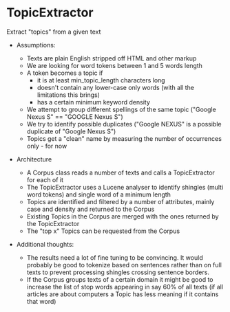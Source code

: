 TopicExtractor
==============

Extract "topics" from a given text
 
 - Assumptions:
   - Texts are plain English stripped off HTML and other markup
   - We are looking for word tokens between 1 and 5 words length
   - A token becomes a topic if
     - it is at least min_topic_length characters long
     - doesn't contain any lower-case only words (with all the limitations this brings)
     - has a certain minimum keyword density
   - We attempt to group different spellings of the same topic ("Google Nexus S" == "GOOGLE Nexus S")
   - We try to identify possible duplicates ("Google NEXUS" is a possible duplicate of "Google Nexus S") 
   - Topics get a "clean" name by measuring the number of occurrences only - for now
   
  
  - Architecture
    - A Corpus class reads a number of texts and calls a TopicExtractor for each of it
    - The TopicExtractor uses a Lucene analyser to identify shingles (multi word tokens) and single word of a minimum length
    - Topics are identified and filtered by a number of attributes, mainly case and density and returned to the Corpus
    - Existing Topics in the Corpus are merged with the ones returned by the TopicExtractor
    - The "top x" Topics can be requested from the Corpus
 
 
  - Additional thoughts:
    - The results need a lot of fine tuning to be convincing. It would probably be good to tokenize based on sentences rather than on full texts to prevent processing shingles crossing sentence borders.
    - If the Corpus groups texts of a certain domain it might be good to increase the list of stop words appearing in say 60% of all texts (if all articles are about computers a Topic has less meaning if it contains that word)
    
    